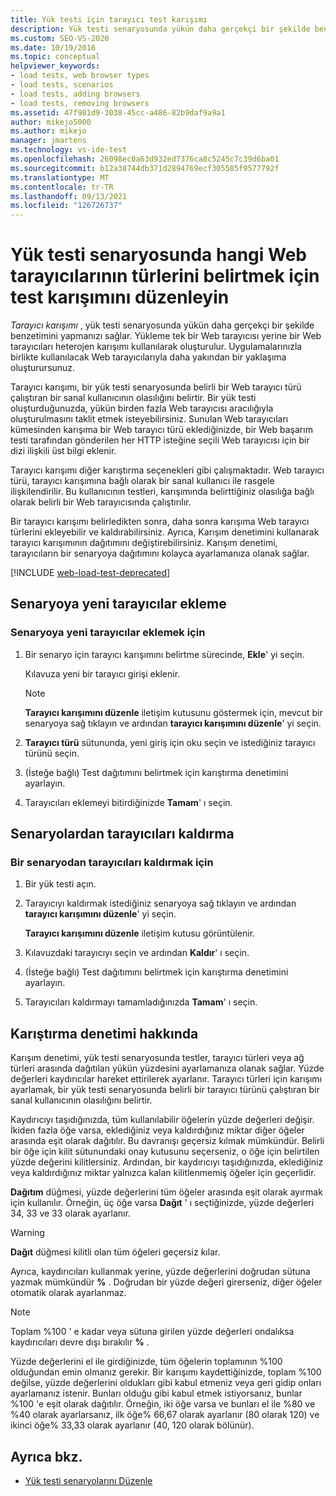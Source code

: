 ```yaml
---
title: Yük testi için tarayıcı test karışımı
description: Yük testi senaryosunda yükün daha gerçekçi bir şekilde benzetimini yapmanızı sağlayan tarayıcı karışımını nasıl düzenleyeceğinizi öğrenin.
ms.custom: SEO-VS-2020
ms.date: 10/19/2016
ms.topic: conceptual
helpviewer_keywords:
- load tests, web browser types
- load tests, scenarios
- load tests, adding browsers
- load tests, removing browsers
ms.assetid: 47f981d9-3038-45cc-a486-82b9daf9a9a1
author: mikejo5000
ms.author: mikejo
manager: jmartens
ms.technology: vs-ide-test
ms.openlocfilehash: 26098ec0a63d932ed7376ca8c5245c7c39d6ba01
ms.sourcegitcommit: b12a38744db371d2894769ecf305585f9577792f
ms.translationtype: MT
ms.contentlocale: tr-TR
ms.lasthandoff: 09/13/2021
ms.locfileid: "126726737"
---
```

# <a name="edit-the-test-mix-to-specify-which-web-browsers-types-in-a-load-test-scenario"></a>Yük testi senaryosunda hangi Web tarayıcılarının türlerini belirtmek için test karışımını düzenleyin

*Tarayıcı karışımı* , yük testi senaryosunda yükün daha gerçekçi bir şekilde benzetimini yapmanızı sağlar. Yükleme tek bir Web tarayıcısı yerine bir Web tarayıcıları heterojen karışımı kullanılarak oluşturulur. Uygulamalarınızla birlikte kullanılacak Web tarayıcılarıyla daha yakından bir yaklaşıma oluşturursunuz.

Tarayıcı karışımı, bir yük testi senaryosunda belirli bir Web tarayıcı türü çalıştıran bir sanal kullanıcının olasılığını belirtir. Bir yük testi oluşturduğunuzda, yükün birden fazla Web tarayıcısı aracılığıyla oluşturulmasını taklit etmek isteyebilirsiniz. Sunulan Web tarayıcıları kümesinden karışıma bir Web tarayıcı türü eklediğinizde, bir Web başarım testi tarafından gönderilen her HTTP isteğine seçili Web tarayıcısı için bir dizi ilişkili üst bilgi eklenir.

Tarayıcı karışımı diğer karıştırma seçenekleri gibi çalışmaktadır. Web tarayıcı türü, tarayıcı karışımına bağlı olarak bir sanal kullanıcı ile rasgele ilişkilendirilir. Bu kullanıcının testleri, karışımında belirttiğiniz olasılığa bağlı olarak belirli bir Web tarayıcısında çalıştırılır.

Bir tarayıcı karışımı belirledikten sonra, daha sonra karışıma Web tarayıcı türlerini ekleyebilir ve kaldırabilirsiniz. Ayrıca, Karışım denetimini kullanarak tarayıcı karışımının dağıtımını değiştirebilirsiniz. Karışım denetimi, tarayıcıların bir senaryoya dağıtımını kolayca ayarlamanıza olanak sağlar.

[!INCLUDE [web-load-test-deprecated](includes/web-load-test-deprecated.md)]

## <a name="add-new-browsers-to-a-scenario"></a>Senaryoya yeni tarayıcılar ekleme

### <a name="to-add-new-browsers-to-a-scenario"></a>Senaryoya yeni tarayıcılar eklemek için

1. Bir senaryo için tarayıcı karışımını belirtme sürecinde, **Ekle**' yi seçin.

     Kılavuza yeni bir tarayıcı girişi eklenir.

    > [!NOTE]
    > **Tarayıcı karışımını düzenle** iletişim kutusunu göstermek için, mevcut bir senaryoya sağ tıklayın ve ardından **tarayıcı karışımını düzenle**' yi seçin.

2. **Tarayıcı türü** sütununda, yeni giriş için oku seçin ve istediğiniz tarayıcı türünü seçin.

3. (İsteğe bağlı) Test dağıtımını belirtmek için karıştırma denetimini ayarlayın.

4. Tarayıcıları eklemeyi bitirdiğinizde **Tamam**' ı seçin.

## <a name="remove-browsers-from-a-scenario"></a>Senaryolardan tarayıcıları kaldırma

### <a name="to-remove-browsers-from-a-scenario"></a>Bir senaryodan tarayıcıları kaldırmak için

1. Bir yük testi açın.

2. Tarayıcıyı kaldırmak istediğiniz senaryoya sağ tıklayın ve ardından **tarayıcı karışımını düzenle**' yi seçin.

     **Tarayıcı karışımını düzenle** iletişim kutusu görüntülenir.

3. Kılavuzdaki tarayıcıyı seçin ve ardından **Kaldır**' ı seçin.

4. (İsteğe bağlı) Test dağıtımını belirtmek için karıştırma denetimini ayarlayın.

5. Tarayıcıları kaldırmayı tamamladığınızda **Tamam**' ı seçin.

## <a name="about-the-mix-control"></a>Karıştırma denetimi hakkında

Karışım denetimi, yük testi senaryosunda testler, tarayıcı türleri veya ağ türleri arasında dağıtılan yükün yüzdesini ayarlamanıza olanak sağlar. Yüzde değerleri kaydırıcılar hareket ettirilerek ayarlanır. Tarayıcı türleri için karışımı ayarlamak, bir yük testi senaryosunda belirli bir tarayıcı türünü çalıştıran bir sanal kullanıcının olasılığını belirtir.

Kaydırıcıyı taşıdığınızda, tüm kullanılabilir öğelerin yüzde değerleri değişir. İkiden fazla öğe varsa, eklediğiniz veya kaldırdığınız miktar diğer öğeler arasında eşit olarak dağıtılır. Bu davranışı geçersiz kılmak mümkündür. Belirli bir öğe için kilit sütunundaki onay kutusunu seçerseniz, o öğe için belirtilen yüzde değerini kilitlersiniz. Ardından, bir kaydırıcıyı taşıdığınızda, eklediğiniz veya kaldırdığınız miktar yalnızca kalan kilitlenmemiş öğeler için geçerlidir.

**Dağıtım** düğmesi, yüzde değerlerini tüm öğeler arasında eşit olarak ayırmak için kullanılır. Örneğin, üç öğe varsa **Dağıt** ' ı seçtiğinizde, yüzde değerleri 34, 33 ve 33 olarak ayarlanır.

> [!WARNING]
> **Dağıt** düğmesi kilitli olan tüm öğeleri geçersiz kılar.

Ayrıca, kaydırıcıları kullanmak yerine, yüzde değerlerini doğrudan sütuna yazmak mümkündür **%** . Doğrudan bir yüzde değeri girerseniz, diğer öğeler otomatik olarak ayarlanmaz.

> [!NOTE]
> Toplam %100 ' e kadar veya sütuna girilen yüzde değerleri ondalıksa kaydırıcıları devre dışı bırakılır **%** .

Yüzde değerlerini el ile girdiğinizde, tüm öğelerin toplamının %100 olduğundan emin olmanız gerekir. Bir karışımı kaydettiğinizde, toplam %100 değilse, yüzde değerlerini oldukları gibi kabul etmeniz veya geri gidip onları ayarlamanız istenir. Bunları olduğu gibi kabul etmek istiyorsanız, bunlar %100 'e eşit olarak dağıtılır.  Örneğin, iki öğe varsa ve bunları el ile %80 ve %40 olarak ayarlarsanız, ilk öğe% 66,67 olarak ayarlanır (80 olarak 120) ve ikinci öğe% 33,33 olarak ayarlanır (40, 120 olarak bölünür).

## <a name="see-also"></a>Ayrıca bkz.

- [Yük testi senaryolarını Düzenle](../test/edit-load-test-scenarios.md)
